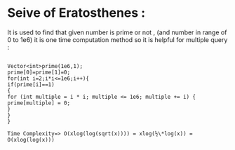 # Seive of Eratosthenes :

It is used to find that given number is prime or not , (and number in range of 0 to 1e6) it is one time computation method so it is helpful for multiple query :

```

Vector<int>prime(1e6,1);
prime[0]=prime[1]=0;
for(int i=2;i*i<=1e6;i++){
if(prime[i]==1)
{
for (int multiple = i * i; multiple <= 1e6; multiple += i) {
prime[multiple] = 0;
}
}
}

Time Complexity=> O(xlog(log(sqrt(x)))) = xlog(½\*log(x)) = O(xlog(log(x)))

```
